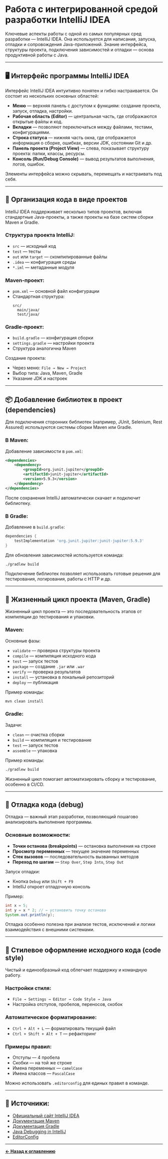# Работа с интегрированной средой разработки IntelliJ IDEA

Ключевые аспекты работы с одной из самых популярных сред разработки — IntelliJ IDEA. Она используется для написания, запуска, отладки и сопровождения Java-приложений. Знание интерфейса, структуры проекта, подключения зависимостей и отладки — основа продуктивной работы с Java.

---

## 🖥️ Интерфейс программы IntelliJ IDEA

Интерфейс IntelliJ IDEA интуитивно понятен и гибко настраивается. Он состоит из нескольких основных областей:

- **Меню** — верхняя панель с доступом к функциям: создание проекта, запуск, отладка, настройки.
- **Рабочая область (Editor)** — центральная часть, где отображаются открытые файлы и код.
- **Вкладки** — позволяют переключаться между файлами, тестами, конфигурациями.
- **Строка статуса** — нижняя часть окна, где отображается информация о сборке, ошибках, версии JDK, состоянии Git и др.
- **Панель проекта (Project View)** — слева, показывает структуру проекта: папки, классы, ресурсы.
- **Консоль (Run/Debug Console)** — вывод результатов выполнения, логов, ошибок.

Элементы интерфейса можно скрывать, перемещать и настраивать под себя.

---

## 📁 Организация кода в виде проектов

IntelliJ IDEA поддерживает несколько типов проектов, включая стандартные Java-проекты, а также проекты на базе систем сборки Maven и Gradle.

### Структура проекта IntelliJ:
- `src` — исходный код
- `test` — тесты
- `out` или `target` — скомпилированные файлы
- `.idea` — конфигурация среды
- `*.iml` — метаданные модуля

### Maven-проект:
- `pom.xml` — основной файл конфигурации
- Стандартная структура:
  ```
  src/
    main/java/
    test/java/
  ```

### Gradle-проект:
- `build.gradle` — конфигурация сборки
- `settings.gradle` — настройки проекта
- Структура аналогична Maven

Создание проекта:
- Через меню: `File → New → Project`
- Выбор типа: Java, Maven, Gradle
- Указание JDK и настроек

---

## 📦 Добавление библиотек в проект (dependencies)

Для подключения сторонних библиотек (например, JUnit, Selenium, Rest Assured) используются системы сборки Maven или Gradle.

### В Maven:
Добавление зависимости в `pom.xml`:
```xml
<dependencies>
    <dependency>
        <groupId>org.junit.jupiter</groupId>
        <artifactId>junit-jupiter</artifactId>
        <version>5.9.3</version>
    </dependency>
</dependencies>
```

После сохранения IntelliJ автоматически скачает и подключит библиотеку.

### В Gradle:
Добавление в `build.gradle`:
```groovy
dependencies {
    testImplementation 'org.junit.jupiter:junit-jupiter:5.9.3'
}
```

Для обновления зависимостей используется команда:
```bash
./gradlew build
```

Подключение библиотек позволяет использовать готовые решения для тестирования, логирования, работы с HTTP и др.

---

## 🔄 Жизненный цикл проекта (Maven, Gradle)

Жизненный цикл проекта — это последовательность этапов от компиляции до тестирования и упаковки.

### Maven:
Основные фазы:
- `validate` — проверка структуры проекта
- `compile` — компиляция исходного кода
- `test` — запуск тестов
- `package` — создание `.jar` или `.war`
- `verify` — проверка результатов
- `install` — установка в локальный репозиторий
- `deploy` — публикация

Пример команды:
```bash
mvn clean install
```

### Gradle:
Задачи:
- `clean` — очистка сборки
- `build` — компиляция и тестирование
- `test` — запуск тестов
- `assemble` — упаковка

Пример команды:
```bash
./gradlew build
```

Жизненный цикл помогает автоматизировать сборку и тестирование, особенно в CI/CD.

---

## 🐞 Отладка кода (debug)

Отладка — важный этап разработки, позволяющий пошагово анализировать выполнение программы.

### Основные возможности:
- **Точки останова (breakpoints)** — остановка выполнения на строке
- **Просмотр переменных** — текущее значение переменных
- **Стек вызовов** — последовательность вызванных методов
- **Переход по шагам** — `Step Over`, `Step Into`, `Step Out`

Запуск отладки:
- Кнопка `Debug` или `Shift + F9`
- IntelliJ откроет отладочную консоль

Пример:
```java
int x = 5;
int y = x * 2; // ← установить точку останова
System.out.println(y);
```

Отладка особенно полезна при анализе тестов, исключений и логики взаимодействия с внешними системами.

---

## 🎨 Стилевое оформление исходного кода (code style)

Чистый и единообразный код облегчает поддержку и командную работу.

### Настройки стиля:
- `File → Settings → Editor → Code Style → Java`
- Настройка отступов, пробелов, переносов, скобок

### Автоматическое форматирование:
- `Ctrl + Alt + L` — форматировать текущий файл
- `Ctrl + Shift + Alt + T` — рефакторинг

### Примеры правил:
- Отступы — 4 пробела
- Скобки — на той же строке
- Имена переменных — `camelCase`
- Имена классов — `PascalCase`

Можно использовать `.editorconfig` для единых правил в команде.

---

## 🔗 Источники:
- [Официальный сайт IntelliJ IDEA](https://www.jetbrains.com/idea/)
- [Документация Maven](https://maven.apache.org/guides/index.html)
- [Документация Gradle](https://docs.gradle.org/current/userguide/userguide.html)
- [Java Debugging in IntelliJ](https://www.jetbrains.com/help/idea/debugging-code.html)
- [EditorConfig](https://editorconfig.org/)

---
[**← Назад к оглавлению**](../README.md)